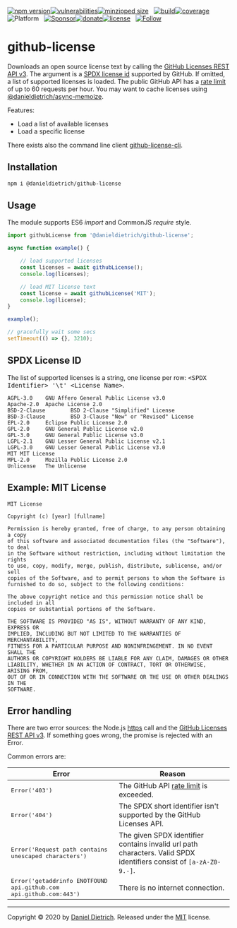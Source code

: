 [![npm version](https://img.shields.io/npm/v/@danieldietrich/github-license?logo=npm&style=flat-square)](https://www.npmjs.com/package/@danieldietrich/github-license/)[![vulnerabilities](https://img.shields.io/snyk/vulnerabilities/npm/@danieldietrich/github-license?style=flat-square)](https://snyk.io/test/npm/@danieldietrich/github-license)[![minzipped size](https://img.shields.io/bundlephobia/minzip/@danieldietrich/github-license?style=flat-square)](https://bundlephobia.com/result?p=@danieldietrich/github-license@latest)
&nbsp;
[![build](https://img.shields.io/travis/danieldietrich/github-license?logo=github&style=flat-square)](https://travis-ci.org/danieldietrich/github-license/)[![coverage](https://img.shields.io/codecov/c/github/danieldietrich/github-license?style=flat-square)](https://codecov.io/gh/danieldietrich/github-license/)
&nbsp;
![Platform](https://img.shields.io/badge/platform-Node%20v10%20%28ES6%2fES2015%29-decc47?logo=TypeScript&style=flat-square)
&nbsp;
[![Sponsor](https://img.shields.io/badge/GitHub-💖Sponsors-b5b7b9?logo=github&style=flat-square)](https://github.com/sponsors/danieldietrich)[![donate](https://img.shields.io/badge/Donate-PayPal-blue.svg?style=flat-square)](https://paypal.me/danieldietrich13)[![license](https://img.shields.io/github/license/danieldietrich/github-license?style=flat-square)](https://opensource.org/licenses/MIT/)
&nbsp;
[![Follow](https://img.shields.io/twitter/follow/danieldietrich?label=Follow&style=social)](https://twitter.com/danieldietrich/)

# github-license

Downloads an open source license text by calling the [GitHub Licenses REST API v3](https://developer.github.com/v3/licenses). The argument is a [SPDX license id](#spdx-license-id) supported by GitHub. If omitted, a list of supported licenses is loaded. The public GitHub API has a [rate limit](https://developer.github.com/v3/#rate-limiting) of up to 60 requests per hour. You may want to cache licenses using [@danieldietrich/async-memoize](https://www.npmjs.com/package/@danieldietrich/async-memoize).

Features:

* Load a list of available licenses
* Load a specific license

There exists also the command line client [github-license-cli](https://npmjs.com/@danieldietrich/github-license-cli).

## Installation

```bash
npm i @danieldietrich/github-license
```

## Usage

The module supports ES6 _import_ and CommonJS _require_ style.

```ts
import githubLicense from '@danieldietrich/github-license';

async function example() {

    // load supported licenses
    const licenses = await githubLicense();
    console.log(licenses);

    // load MIT license text
    const license = await githubLicense('MIT');
    console.log(license);
}

example();

// gracefully wait some secs
setTimeout(() => {}, 3210);
```

## SPDX License ID

The list of supported licenses is a string, one license per row: <tt>&lt;SPDX Identifier> '\t' &lt;License Name></tt>.

```
AGPL-3.0    GNU Affero General Public License v3.0
Apache-2.0  Apache License 2.0
BSD-2-Clause        BSD 2-Clause "Simplified" License
BSD-3-Clause        BSD 3-Clause "New" or "Revised" License
EPL-2.0     Eclipse Public License 2.0
GPL-2.0     GNU General Public License v2.0
GPL-3.0     GNU General Public License v3.0
LGPL-2.1    GNU Lesser General Public License v2.1
LGPL-3.0    GNU Lesser General Public License v3.0
MIT MIT License
MPL-2.0     Mozilla Public License 2.0
Unlicense   The Unlicense
```

## Example: MIT License

```
MIT License

Copyright (c) [year] [fullname]

Permission is hereby granted, free of charge, to any person obtaining a copy
of this software and associated documentation files (the "Software"), to deal
in the Software without restriction, including without limitation the rights
to use, copy, modify, merge, publish, distribute, sublicense, and/or sell
copies of the Software, and to permit persons to whom the Software is
furnished to do so, subject to the following conditions:

The above copyright notice and this permission notice shall be included in all
copies or substantial portions of the Software.

THE SOFTWARE IS PROVIDED "AS IS", WITHOUT WARRANTY OF ANY KIND, EXPRESS OR
IMPLIED, INCLUDING BUT NOT LIMITED TO THE WARRANTIES OF MERCHANTABILITY,
FITNESS FOR A PARTICULAR PURPOSE AND NONINFRINGEMENT. IN NO EVENT SHALL THE
AUTHORS OR COPYRIGHT HOLDERS BE LIABLE FOR ANY CLAIM, DAMAGES OR OTHER
LIABILITY, WHETHER IN AN ACTION OF CONTRACT, TORT OR OTHERWISE, ARISING FROM,
OUT OF OR IN CONNECTION WITH THE SOFTWARE OR THE USE OR OTHER DEALINGS IN THE
SOFTWARE.
```

## Error handling

There are two error sources: the Node.js [https](https://nodejs.org/api/https.html) call and the [GitHub Licenses REST API v3](https://developer.github.com/v3/licenses/). If something goes wrong, the promise is rejected with an Error.

Common errors are:

| Error | Reason |
| --- | --- |
| <tt>Error('403')</tt> | The GitHub API [rate limit](https://developer.github.com/v3/#rate-limiting) is exceeded. |
| <tt>Error('404')</tt> | The SPDX short identifier isn't supported by the GitHub Licenses API. |
| <tt>Error('Request path contains unescaped characters')</tt> | The given SPDX identifier contains invalid url path characters. Valid SPDX identifiers consist of `[a-zA-Z0-9.-]`. |
| <tt>Error('getaddrinfo ENOTFOUND api.github.com api.github.com:443')</tt> | There is no internet connection. |

---

Copyright &copy; 2020 by [Daniel Dietrich](cafebab3@gmail.com). Released under the [MIT](https://opensource.org/licenses/MIT/) license.
